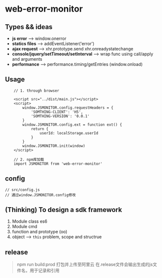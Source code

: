 # web-error-monitor

## Types && ideas

* **js error**  -->  window.onerror
* **statics files**  -->  addEventListener('error')
* **ajax request**  -->  xhr.prototype.send xhr.onreadystatechange
* **console/jquery/setTimeout/setInterval**  -->  wrap func using call/apply and arguments
* **performance**  -->  performance.timing/getEntries (window.onload)

## Usage

```
    // 1. through browser

    <script src="../dist/main.js"></script>
    <script>
        window.JSMONITOR.config.requestHeaders = {
            'SOMTHING-CLIENT': 'H5',
            'SOMTHING-VERSION': '0.0.1'
        }
        window.JSMONITOR.config.ext = function ext() {
            return {
                userId: localStorage.userId
            }
        }
        window.JSMONITOR.init(window)
    </script>

    // 2. npm库加载
    import JSMONITOR from 'web-error-monitor'

```

## config
```
// src/config.js
// 通过window.JSMONITOR.config修改
```

## (Thinking) To design a sdk framework

1. Module class es6
2. Module cmd
3. function and prototype (oo)
4. object --> `this` problem, scope and structrue

## release
> npm run build:prod 打包并上传至阿里云
> 在.release文件会输出生成的js文件名，用于记录和引用
